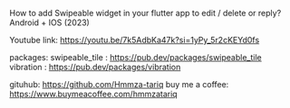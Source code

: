 How to add Swipeable widget in your flutter app to edit / delete or reply? Android + IOS (2023) 

Youtube link: https://youtu.be/7k5AdbKa47k?si=1yPy_5r2cKEYd0fs

packages: 
swipeable_tile : https://pub.dev/packages/swipeable_tile 
vibration : https://pub.dev/packages/vibration 

gituhub: https://github.com/Hmmza-tariq 
buy me a coffee: https://www.buymeacoffee.com/hmmzatariq
